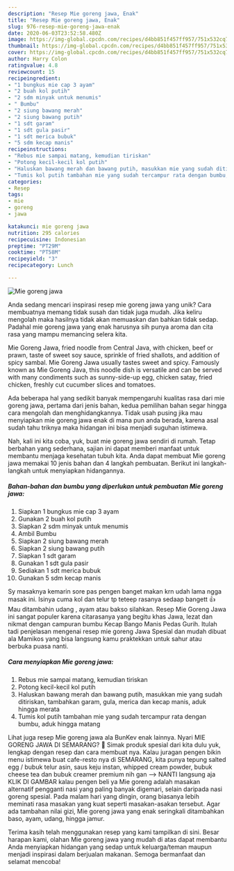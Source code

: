 ```yaml
---
description: "Resep Mie goreng jawa, Enak"
title: "Resep Mie goreng jawa, Enak"
slug: 976-resep-mie-goreng-jawa-enak
date: 2020-06-03T23:52:58.480Z
image: https://img-global.cpcdn.com/recipes/d4bb851f457ff957/751x532cq70/mie-goreng-jawa-foto-resep-utama.jpg
thumbnail: https://img-global.cpcdn.com/recipes/d4bb851f457ff957/751x532cq70/mie-goreng-jawa-foto-resep-utama.jpg
cover: https://img-global.cpcdn.com/recipes/d4bb851f457ff957/751x532cq70/mie-goreng-jawa-foto-resep-utama.jpg
author: Harry Colon
ratingvalue: 4.8
reviewcount: 15
recipeingredient:
- "1 bungkus mie cap 3 ayam"
- "2 buah kol putih"
- "2 sdm minyak untuk menumis"
- " Bumbu"
- "2 siung bawang merah"
- "2 siung bawang putih"
- "1 sdt garam"
- "1 sdt gula pasir"
- "1 sdt merica bubuk"
- "5 sdm kecap manis"
recipeinstructions:
- "Rebus mie sampai matang, kemudian tiriskan"
- "Potong kecil-kecil kol putih"
- "Haluskan bawang merah dan bawang putih, masukkan mie yang sudah ditiriskan, tambahkan garam, gula, merica dan kecap manis, aduk hingga merata"
- "Tumis kol putih tambahan mie yang sudah tercampur rata dengan bumbu, aduk hingga matang"
categories:
- Resep
tags:
- mie
- goreng
- jawa

katakunci: mie goreng jawa 
nutrition: 295 calories
recipecuisine: Indonesian
preptime: "PT29M"
cooktime: "PT58M"
recipeyield: "3"
recipecategory: Lunch

---
```



![Mie goreng jawa](https://img-global.cpcdn.com/recipes/d4bb851f457ff957/751x532cq70/mie-goreng-jawa-foto-resep-utama.jpg)

Anda sedang mencari inspirasi resep mie goreng jawa yang unik? Cara membuatnya memang tidak susah dan tidak juga mudah. Jika keliru mengolah maka hasilnya tidak akan memuaskan dan bahkan tidak sedap. Padahal mie goreng jawa yang enak harusnya sih punya aroma dan cita rasa yang mampu memancing selera kita.

Mie Goreng Jawa, fried noodle from Central Java, with chicken, beef or prawn, taste of sweet soy sauce, sprinkle of fried shallots, and addition of spicy sambal. Mie Goreng Jawa usually tastes sweet and spicy. Famously known as Mie Goreng Java, this noodle dish is versatile and can be served with many condiments such as sunny-side-up egg, chicken satay, fried chicken, freshly cut cucumber slices and tomatoes.

Ada beberapa hal yang sedikit banyak mempengaruhi kualitas rasa dari mie goreng jawa, pertama dari jenis bahan, kedua pemilihan bahan segar hingga cara mengolah dan menghidangkannya. Tidak usah pusing jika mau menyiapkan mie goreng jawa enak di mana pun anda berada, karena asal sudah tahu triknya maka hidangan ini bisa menjadi suguhan istimewa.


Nah, kali ini kita coba, yuk, buat mie goreng jawa sendiri di rumah. Tetap berbahan yang sederhana, sajian ini dapat memberi manfaat untuk membantu menjaga kesehatan tubuh kita. Anda dapat membuat Mie goreng jawa memakai 10 jenis bahan dan 4 langkah pembuatan. Berikut ini langkah-langkah untuk menyiapkan hidangannya.

<!--inarticleads1-->

##### Bahan-bahan dan bumbu yang diperlukan untuk pembuatan Mie goreng jawa:

1. Siapkan 1 bungkus mie cap 3 ayam
1. Gunakan 2 buah kol putih
1. Siapkan 2 sdm minyak untuk menumis
1. Ambil  Bumbu
1. Siapkan 2 siung bawang merah
1. Siapkan 2 siung bawang putih
1. Siapkan 1 sdt garam
1. Gunakan 1 sdt gula pasir
1. Sediakan 1 sdt merica bubuk
1. Gunakan 5 sdm kecap manis


Sy masaknya kemarin sore pas pengen banget makan krn udah lama ngga masak ini. Isinya cuma kol dan telur tp teteep rasanya sedaap bangett 👍 Mau ditambahin udang , ayam atau bakso silahkan. Resep Mie Goreng Jawa ini sangat populer karena citarasanya yang begitu khas Jawa, lezat dan nikmat dengan campuran bumbu Kecap Bango Manis Pedas Gurih. Itulah tadi penjelasan mengenai resep mie goreng Jawa Spesial dan mudah dibuat ala Mamikos yang bisa langsung kamu praktekkan untuk sahur atau berbuka puasa nanti. 

<!--inarticleads2-->

##### Cara menyiapkan Mie goreng jawa:

1. Rebus mie sampai matang, kemudian tiriskan
1. Potong kecil-kecil kol putih
1. Haluskan bawang merah dan bawang putih, masukkan mie yang sudah ditiriskan, tambahkan garam, gula, merica dan kecap manis, aduk hingga merata
1. Tumis kol putih tambahan mie yang sudah tercampur rata dengan bumbu, aduk hingga matang


Lihat juga resep Mie goreng jawa ala BunKev enak lainnya. Nyari MIE GORENG JAWA DI SEMARANG? 🙂 Simak produk spesial dari kita dulu yuk, lengkap dengan resep dan cara membuat nya. Kalau juragan pengen bikin menu istimewa buat cafe-resto nya di SEMARANG, kita punya tepung salted egg / bubuk telur asin, saus keju instan, whipped cream powder, bubuk cheese tea dan bubuk creamer premium nih gan --&gt; NANTI langsung aja KLIK DI GAMBAR kalau pengen beli ya Mie goreng adalah masakan alternatif pengganti nasi yang paling banyak digemari, selain daripada nasi goreng spesial. Pada malam hari yang dingin, orang biasanya lebih meminati rasa masakan yang kuat seperti masakan-asakan tersebut. Agar ada tambahan nilai gizi, Mie goreng jawa yang enak seringkali ditambahkan baso, ayam, udang, hingga jamur. 

Terima kasih telah menggunakan resep yang kami tampilkan di sini. Besar harapan kami, olahan Mie goreng jawa yang mudah di atas dapat membantu Anda menyiapkan hidangan yang sedap untuk keluarga/teman maupun menjadi inspirasi dalam berjualan makanan. Semoga bermanfaat dan selamat mencoba!
